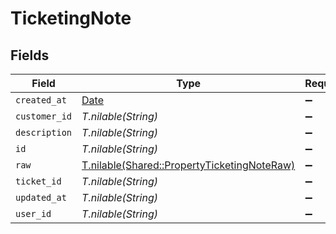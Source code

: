 # TicketingNote


## Fields

| Field                                                                                          | Type                                                                                           | Required                                                                                       | Description                                                                                    |
| ---------------------------------------------------------------------------------------------- | ---------------------------------------------------------------------------------------------- | ---------------------------------------------------------------------------------------------- | ---------------------------------------------------------------------------------------------- |
| `created_at`                                                                                   | [Date](https://ruby-doc.org/stdlib-2.6.1/libdoc/date/rdoc/Date.html)                           | :heavy_minus_sign:                                                                             | N/A                                                                                            |
| `customer_id`                                                                                  | *T.nilable(String)*                                                                            | :heavy_minus_sign:                                                                             | N/A                                                                                            |
| `description`                                                                                  | *T.nilable(String)*                                                                            | :heavy_minus_sign:                                                                             | N/A                                                                                            |
| `id`                                                                                           | *T.nilable(String)*                                                                            | :heavy_minus_sign:                                                                             | N/A                                                                                            |
| `raw`                                                                                          | [T.nilable(Shared::PropertyTicketingNoteRaw)](../../models/shared/propertyticketingnoteraw.md) | :heavy_minus_sign:                                                                             | N/A                                                                                            |
| `ticket_id`                                                                                    | *T.nilable(String)*                                                                            | :heavy_minus_sign:                                                                             | N/A                                                                                            |
| `updated_at`                                                                                   | *T.nilable(String)*                                                                            | :heavy_minus_sign:                                                                             | N/A                                                                                            |
| `user_id`                                                                                      | *T.nilable(String)*                                                                            | :heavy_minus_sign:                                                                             | N/A                                                                                            |